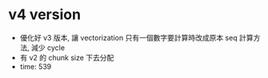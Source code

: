 # v4 version

- 優化好 v3 版本, 讓 vectorization 只有一個數字要計算時改成原本 seq 計算方法, 減少 cycle
- 有 v2 的 chunk size 下去分配
- time: 539
